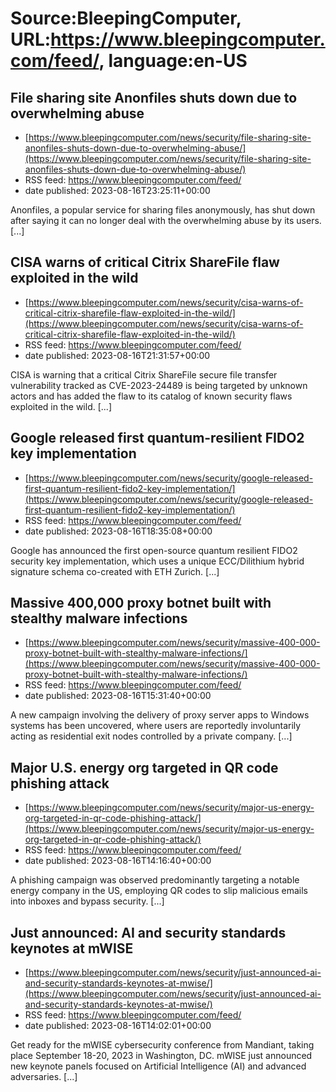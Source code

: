 # Source:BleepingComputer, URL:https://www.bleepingcomputer.com/feed/, language:en-US

## File sharing site Anonfiles shuts down due to overwhelming abuse
 - [https://www.bleepingcomputer.com/news/security/file-sharing-site-anonfiles-shuts-down-due-to-overwhelming-abuse/](https://www.bleepingcomputer.com/news/security/file-sharing-site-anonfiles-shuts-down-due-to-overwhelming-abuse/)
 - RSS feed: https://www.bleepingcomputer.com/feed/
 - date published: 2023-08-16T23:25:11+00:00

Anonfiles, a popular service for sharing files anonymously, has shut down after saying it can no longer deal with the overwhelming abuse by its users. [...]

## CISA warns of critical Citrix ShareFile flaw exploited in the wild
 - [https://www.bleepingcomputer.com/news/security/cisa-warns-of-critical-citrix-sharefile-flaw-exploited-in-the-wild/](https://www.bleepingcomputer.com/news/security/cisa-warns-of-critical-citrix-sharefile-flaw-exploited-in-the-wild/)
 - RSS feed: https://www.bleepingcomputer.com/feed/
 - date published: 2023-08-16T21:31:57+00:00

CISA is warning that a critical Citrix ShareFile secure file transfer vulnerability tracked as CVE-2023-24489 is being targeted by unknown actors and has added the flaw to its catalog of known security flaws exploited in the wild. [...]

## Google released first quantum-resilient FIDO2 key implementation
 - [https://www.bleepingcomputer.com/news/security/google-released-first-quantum-resilient-fido2-key-implementation/](https://www.bleepingcomputer.com/news/security/google-released-first-quantum-resilient-fido2-key-implementation/)
 - RSS feed: https://www.bleepingcomputer.com/feed/
 - date published: 2023-08-16T18:35:08+00:00

Google has announced the first open-source quantum resilient FIDO2 security key implementation, which uses a unique ECC/Dilithium hybrid signature schema co-created with ETH Zurich. [...]

## Massive 400,000 proxy botnet built with stealthy malware infections
 - [https://www.bleepingcomputer.com/news/security/massive-400-000-proxy-botnet-built-with-stealthy-malware-infections/](https://www.bleepingcomputer.com/news/security/massive-400-000-proxy-botnet-built-with-stealthy-malware-infections/)
 - RSS feed: https://www.bleepingcomputer.com/feed/
 - date published: 2023-08-16T15:31:40+00:00

A new campaign involving the delivery of proxy server apps to Windows systems has been uncovered, where users are reportedly involuntarily acting as residential exit nodes controlled by a private company. [...]

## Major U.S. energy org targeted in QR code phishing attack
 - [https://www.bleepingcomputer.com/news/security/major-us-energy-org-targeted-in-qr-code-phishing-attack/](https://www.bleepingcomputer.com/news/security/major-us-energy-org-targeted-in-qr-code-phishing-attack/)
 - RSS feed: https://www.bleepingcomputer.com/feed/
 - date published: 2023-08-16T14:16:40+00:00

A phishing campaign was observed predominantly targeting a notable energy company in the US, employing QR codes to slip malicious emails into inboxes and bypass security. [...]

## Just announced: AI and security standards keynotes at mWISE
 - [https://www.bleepingcomputer.com/news/security/just-announced-ai-and-security-standards-keynotes-at-mwise/](https://www.bleepingcomputer.com/news/security/just-announced-ai-and-security-standards-keynotes-at-mwise/)
 - RSS feed: https://www.bleepingcomputer.com/feed/
 - date published: 2023-08-16T14:02:01+00:00

Get ready for the mWISE cybersecurity conference from Mandiant, taking place September 18-20, 2023 in Washington, DC. mWISE just announced new keynote panels focused on Artificial Intelligence (AI) and advanced adversaries. [...]

